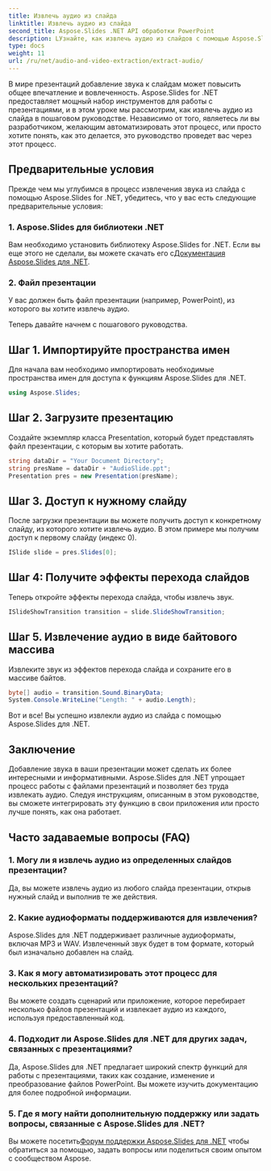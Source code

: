 ```yaml
---
title: Извлечь аудио из слайда
linktitle: Извлечь аудио из слайда
second_title: Aspose.Slides .NET API обработки PowerPoint
description: LУзнайте, как извлечь аудио из слайдов с помощью Aspose.Slides для .NET. Улучшите свои презентации с помощью этого пошагового руководства.
type: docs
weight: 11
url: /ru/net/audio-and-video-extraction/extract-audio/
---
```


В мире презентаций добавление звука к слайдам может повысить общее впечатление и вовлеченность. Aspose.Slides for .NET предоставляет мощный набор инструментов для работы с презентациями, и в этом уроке мы рассмотрим, как извлечь аудио из слайда в пошаговом руководстве. Независимо от того, являетесь ли вы разработчиком, желающим автоматизировать этот процесс, или просто хотите понять, как это делается, это руководство проведет вас через этот процесс.

## Предварительные условия

Прежде чем мы углубимся в процесс извлечения звука из слайда с помощью Aspose.Slides for .NET, убедитесь, что у вас есть следующие предварительные условия:

### 1. Aspose.Slides для библиотеки .NET
 Вам необходимо установить библиотеку Aspose.Slides for .NET. Если вы еще этого не сделали, вы можете скачать его с[Документация Aspose.Slides для .NET](https://reference.aspose.com/slides/net/).

### 2. Файл презентации
У вас должен быть файл презентации (например, PowerPoint), из которого вы хотите извлечь аудио.

Теперь давайте начнем с пошагового руководства.

## Шаг 1. Импортируйте пространства имен

Для начала вам необходимо импортировать необходимые пространства имен для доступа к функциям Aspose.Slides для .NET.

```csharp
using Aspose.Slides;
```

## Шаг 2. Загрузите презентацию

Создайте экземпляр класса Presentation, который будет представлять файл презентации, с которым вы хотите работать.

```csharp
string dataDir = "Your Document Directory";
string presName = dataDir + "AudioSlide.ppt";
Presentation pres = new Presentation(presName);
```

## Шаг 3. Доступ к нужному слайду

После загрузки презентации вы можете получить доступ к конкретному слайду, из которого хотите извлечь аудио. В этом примере мы получим доступ к первому слайду (индекс 0).

```csharp
ISlide slide = pres.Slides[0];
```

## Шаг 4: Получите эффекты перехода слайдов

Теперь откройте эффекты перехода слайда, чтобы извлечь звук.

```csharp
ISlideShowTransition transition = slide.SlideShowTransition;
```

## Шаг 5. Извлечение аудио в виде байтового массива

Извлеките звук из эффектов перехода слайда и сохраните его в массиве байтов.

```csharp
byte[] audio = transition.Sound.BinaryData;
System.Console.WriteLine("Length: " + audio.Length);
```

Вот и все! Вы успешно извлекли аудио из слайда с помощью Aspose.Slides для .NET.

## Заключение

Добавление звука в ваши презентации может сделать их более интересными и информативными. Aspose.Slides для .NET упрощает процесс работы с файлами презентаций и позволяет без труда извлекать аудио. Следуя инструкциям, описанным в этом руководстве, вы сможете интегрировать эту функцию в свои приложения или просто лучше понять, как она работает.

## Часто задаваемые вопросы (FAQ)

### 1. Могу ли я извлечь аудио из определенных слайдов презентации?
Да, вы можете извлечь аудио из любого слайда презентации, открыв нужный слайд и выполнив те же действия.

### 2. Какие аудиоформаты поддерживаются для извлечения?
Aspose.Slides для .NET поддерживает различные аудиоформаты, включая MP3 и WAV. Извлеченный звук будет в том формате, который был изначально добавлен на слайд.

### 3. Как я могу автоматизировать этот процесс для нескольких презентаций?
Вы можете создать сценарий или приложение, которое перебирает несколько файлов презентаций и извлекает аудио из каждого, используя предоставленный код.

### 4. Подходит ли Aspose.Slides для .NET для других задач, связанных с презентациями?
Да, Aspose.Slides для .NET предлагает широкий спектр функций для работы с презентациями, таких как создание, изменение и преобразование файлов PowerPoint. Вы можете изучить документацию для более подробной информации.

### 5. Где я могу найти дополнительную поддержку или задать вопросы, связанные с Aspose.Slides для .NET?
 Вы можете посетить[Форум поддержки Aspose.Slides для .NET](https://forum.aspose.com/) чтобы обратиться за помощью, задать вопросы или поделиться своим опытом с сообществом Aspose.
